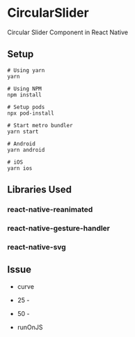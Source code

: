 # CircularSlider
Circular Slider Component in React Native

## Setup

```shell
# Using yarn
yarn

# Using NPM
npm install

# Setup pods
npx pod-install

# Start metro bundler
yarn start

# Android
yarn android

# iOS
yarn ios
```

## Libraries Used

### react-native-reanimated
### react-native-gesture-handler
### react-native-svg

## Issue

- curve 

- 25 - 
- 50 - 
- runOnJS